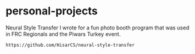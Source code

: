 # personal-projects

Neural Style Transfer I wrote for a fun photo booth program that was used in FRC Regionals and the Piwars Turkey event.
```bash
https://github.com/HisarCS/neural-style-transfer
```
